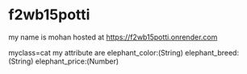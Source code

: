 # f2wb15potti
my name is mohan
hosted at <https://f2wb15potti.onrender.com>

myclass=cat
my attribute are
elephant_color:(String)
elephant_breed:(String)
elephant_price:(Number)